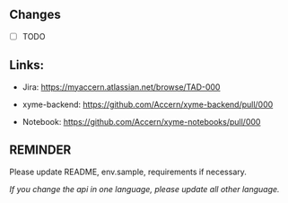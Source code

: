 ## Changes

-   [ ] TODO

## Links:

-   Jira: https://myaccern.atlassian.net/browse/TAD-000

-   xyme-backend: https://github.com/Accern/xyme-backend/pull/000

-   Notebook: https://github.com/Accern/xyme-notebooks/pull/000

## REMINDER

Please update README, env.sample, requirements if necessary.

_If you change the api in one language, please update all other language._
